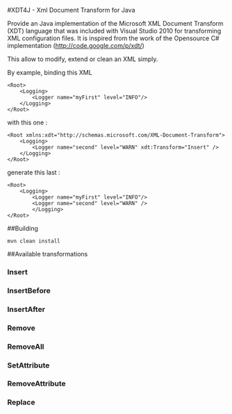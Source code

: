 #XDT4J - Xml Document Transform for Java

Provide an Java implementation of the Microsoft XML Document Transform (XDT) language that was included with Visual Studio 2010 for transforming XML configuration files.
It is inspired from the work of the Opensource C# implementation (http://code.google.com/p/xdt/)

This allow to modify, extend or clean an XML simply.

By example, binding this XML

	<Root>
		<Logging>
			<Logger name="myFirst" level="INFO"/>
		</Logging>
	</Root>
	
with this one :
	
	<Root xmlns:xdt="http://schemas.microsoft.com/XML-Document-Transform">
		<Logging>
			<Logger name="second" level="WARN" xdt:Transform="Insert" />
		</Logging>
	</Root>

generate this last :

	<Root>
		<Logging>
			<Logger name="myFirst" level="INFO"/>
			<Logger name="second" level="WARN" />
			</Logging>
	</Root>


##Building

    mvn clean install


##Available transformations

### Insert

### InsertBefore

### InsertAfter

### Remove

### RemoveAll

### SetAttribute

### RemoveAttribute

### Replace





